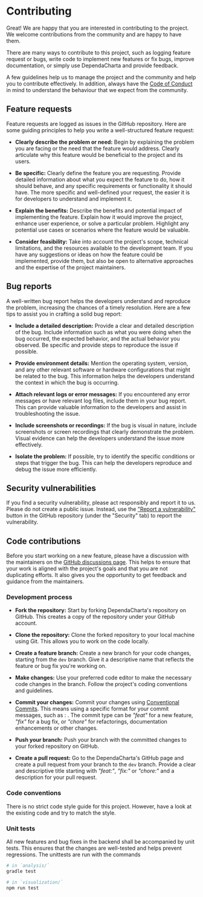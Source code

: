 # Contributing

Great! We are happy that you are interested in contributing to the project. We welcome contributions from the community and are happy to have them.

There are many ways to contribute to this project, such as logging feature request or bugs, write code to implement new features or fix bugs, improve documentation, or simply use DependaCharta and provide feedback.

A few guidelines help us to manage the project and the community and help you to contribute effectively. In addition, always have the [Code of Conduct](CODE_OF_CONDUCT.md) in mind to understand the behaviour that we expect from the community.


## Feature requests

Feature requests are logged as issues in the GitHub repository. Here are some guiding principles to help you write a well-structured feature request:

 * **Clearly describe the problem or need:** Begin by explaining the problem you are facing or the need that the feature would address. Clearly articulate why this feature would be beneficial to the project and its users.

* **Be specific:** Clearly define the feature you are requesting. Provide detailed information about what you expect the feature to do, how it should behave, and any specific requirements or functionality it should have. The more specific and well-defined your request, the easier it is for developers to understand and implement it.

* **Explain the benefits:** Describe the benefits and potential impact of implementing the feature. Explain how it would improve the project, enhance user experience, or solve a particular problem. Highlight any potential use cases or scenarios where the feature would be valuable.

* **Consider feasibility:** Take into account the project's scope, technical limitations, and the resources available to the development team. If you have any suggestions or ideas on how the feature could be implemented, provide them, but also be open to alternative approaches and the expertise of the project maintainers.


## Bug reports

A well-written bug report helps the developers understand and reproduce the problem, increasing the chances of a timely resolution. Here are a few tips to assist you in crafting a solid bug report:

* **Include a detailed description:** Provide a clear and detailed description of the bug. Include information such as what you were doing when the bug occurred, the expected behavior, and the actual behavior you observed. Be specific and provide steps to reproduce the issue if possible.

* **Provide environment details:** Mention the operating system, version, and any other relevant software or hardware configurations that might be related to the bug. This information helps the developers understand the context in which the bug is occurring.

* **Attach relevant logs or error messages:** If you encountered any error messages or have relevant log files, include them in your bug report. This can provide valuable information to the developers and assist in troubleshooting the issue.

* **Include screenshots or recordings:** If the bug is visual in nature, include screenshots or screen recordings that clearly demonstrate the problem. Visual evidence can help the developers understand the issue more effectively.

* **Isolate the problem:** If possible, try to identify the specific conditions or steps that trigger the bug. This can help the developers reproduce and debug the issue more efficiently.


## Security vulnerabilities

If you find a security vulnerability, please act responsibly and report it to us. Please do not create a public issue. Instead, use the ["Report a vulnerability"](https://github.com/MaibornWolff/DependaCharta/security/advisories/new) button in the GitHub repository (under the "Security" tab) to report the vulnerability.


## Code contributions

Before you start working on a new feature, please have a discussion with the maintainers on the [GitHub discussions page](https://github.com/MaibornWolff/DependaCharta/discussions). This helps to ensure that your work is aligned with the project's goals and that you are not duplicating efforts. It also gives you the opportunity to get feedback and guidance from the maintainers.


### Development process

* **Fork the repository:** Start by forking DependaCharta's repository on GitHub. This creates a copy of the repository under your GitHub account.

* **Clone the repository:** Clone the forked repository to your local machine using Git. This allows you to work on the code locally.

* **Create a feature branch:** Create a new branch for your code changes, starting from the `dev` branch. Give it a descriptive name that reflects the feature or bug fix you're working on.

* **Make changes:** Use your preferred code editor to make the necessary code changes in the branch. Follow the project's coding conventions and guidelines.

* **Commit your changes:** Commit your changes using [Conventional Commits](https://www.conventionalcommits.org). This means using a specific format for your commit messages, such as <type>: <description>. The commit type can be *"feat"* for a new feature, *"fix"* for a bug fix, or *"chore"* for refactorings, documentation enhancements or other changes.

* **Push your branch:** Push your branch with the committed changes to your forked repository on GitHub.

* **Create a pull request:** Go to the DependaCharta's GitHub page and create a pull request from your branch to the `dev` branch. Provide a clear and descriptive title starting with *"feat:"*, *"fix:"* or *"chore:"* and a description for your pull request.


### Code conventions

There is no strict code style guide for this project. However, have a look at the existing code and try to match the style.


### Unit tests

All new features and bug fixes in the backend shall be accompanied by unit tests. This ensures that the changes are well-tested and helps prevent regressions. The unittests are run with the commands

```bash
# in `analysis/`
gradle test

# in `visualization/`
npm run test
```

